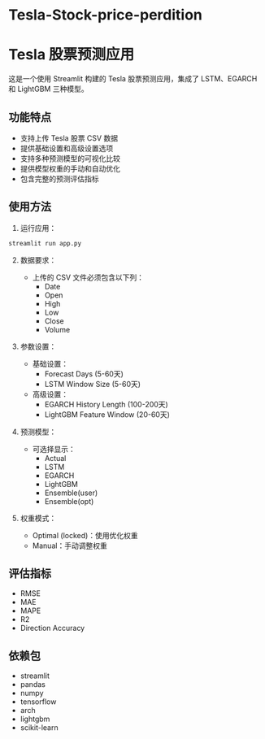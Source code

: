 # Tesla-Stock-price-perdition

# Tesla 股票预测应用

这是一个使用 Streamlit 构建的 Tesla 股票预测应用，集成了 LSTM、EGARCH 和 LightGBM 三种模型。

## 功能特点

- 支持上传 Tesla 股票 CSV 数据
- 提供基础设置和高级设置选项
- 支持多种预测模型的可视化比较
- 提供模型权重的手动和自动优化
- 包含完整的预测评估指标

## 使用方法

1. 运行应用：
```bash
streamlit run app.py
```

2. 数据要求：
   - 上传的 CSV 文件必须包含以下列：
     - Date
     - Open
     - High
     - Low
     - Close
     - Volume

3. 参数设置：
   - 基础设置：
     - Forecast Days (5-60天)
     - LSTM Window Size (5-60天)
   - 高级设置：
     - EGARCH History Length (100-200天)
     - LightGBM Feature Window (20-60天)

4. 预测模型：
   - 可选择显示：
     - Actual
     - LSTM
     - EGARCH
     - LightGBM
     - Ensemble(user)
     - Ensemble(opt)

5. 权重模式：
   - Optimal (locked)：使用优化权重
   - Manual：手动调整权重

## 评估指标

- RMSE
- MAE
- MAPE
- R2
- Direction Accuracy

## 依赖包

- streamlit
- pandas
- numpy
- tensorflow
- arch
- lightgbm
- scikit-learn
